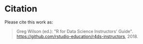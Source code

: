 # Citation

Please cite this work as:

> Greg Wilson (ed.): "R for Data Science Instructors' Guide".  <https://github.com/rstudio-education/r4ds-instructors>, 2018.
